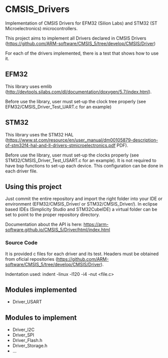 # CMSIS_Drivers

Implementation of CMSIS Drivers for EFM32 (Silion Labs) and STM32 (ST Microelectronics) microcontrollers.

This project aims to implement all Drivers declared in CMSIS Drivers (https://github.com/ARM-software/CMSIS_5/tree/develop/CMSIS/Driver)

For each of the drivers implemented, there is a test that shows how to use it.

## EFM32
This library uses emlib (http://devtools.silabs.com/dl/documentation/doxygen/5.7/index.html).

Before use the library, user must set-up the clock tree properly (see EFM32/CMSIS_Driver_Test_UART.c for an example)

## STM32
This library uses the STM32 HAL (https://www.st.com/resource/en/user_manual/dm00105879-description-of-stm32f4-hal-and-ll-drivers-stmicroelectronics.pdf PDF).

Before use the library, user must set-up the clocks properly (see STM32/CMSIS_Driver_Test_USART.c for an example). It is not required to have bsp functions to set-up each device. This configuration can be done in each driver file.

## Using this project

Just commit the entire repository and import the right folder into your IDE or environment (EFM32/CMSIS_Driver/ or STM32/CMSIS_Driver/). 
In eclipse based IDEs (Simplicity Studio and STM32CubeIDE) a virtual folder can be set to point to the proper repository directory.

Documentation about the API is here: https://arm-software.github.io/CMSIS_5/Driver/html/index.html

### Source Code

It is provided c files for each driver and its test. Headers must be obtained from oficial repositories (https://github.com/ARM-software/CMSIS_5/tree/develop/CMSIS/Driver).

Indentation used: indent -linux -l120 -i4 -nut <file.c>
## Modules implemented

* Driver_USART

## Modules to implement
* Driver_I2C
* Driver_SPI
* Driver_Flash.h
* Driver_Storage.h
* ...

